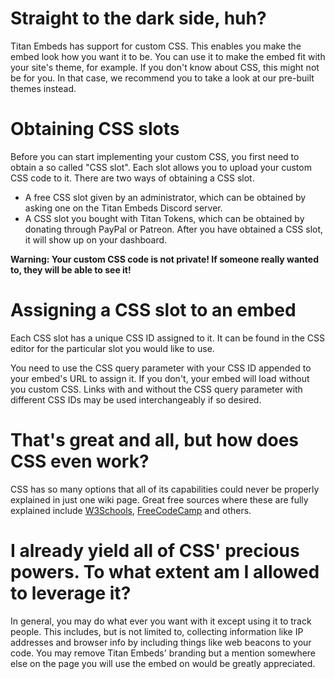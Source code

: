 # Straight to the dark side, huh?

Titan Embeds has support for custom CSS. This enables you make the embed look how you want it to be. You can use it to make the embed fit with your site's theme, for example. If you don't know about CSS, this might not be for you. In that case, we recommend you to take a look at our pre-built themes instead.

# Obtaining CSS slots 

Before you can start implementing your custom CSS, you first need to obtain a so called "CSS slot". Each slot allows you to upload your custom CSS code to it. There are two ways of obtaining a CSS slot.
* A free CSS slot given by an administrator, which can be obtained by asking one on the Titan Embeds Discord server.
* A CSS slot you bought with Titan Tokens, which can be obtained by donating through PayPal or Patreon.
After you have obtained a CSS slot, it will show up on your dashboard.

**Warning: Your custom CSS code is not private! If someone really wanted to, they will be able to see it!**

# Assigning a CSS slot to an embed

Each CSS slot has a unique CSS ID assigned to it. It can be found in the CSS editor for the particular slot you would like to use.

You need to use the CSS query parameter with your CSS ID appended to your embed's URL to assign it. If you don't, your embed will load without you custom CSS. Links with and without the CSS query parameter with different CSS IDs may be used interchangeably if so desired.

# That's great and all, but how does CSS even work?

CSS has so many options that all of its capabilities could never be properly explained in just one wiki page. Great free sources where these are fully explained include [W3Schools](https://www.w3schools.com/css/default.asp), [FreeCodeCamp](https://learn.freecodecamp.org/responsive-web-design/basic-css) and others.

# I already yield all of CSS' precious powers. To what extent am I allowed to leverage it?

In general, you may do what ever you want with it except using it to track people. This includes, but is not limited to, collecting information like IP addresses and browser info by including things like web beacons to your code. You may remove Titan Embeds' branding but a mention somewhere else on the page you will use the embed on would be greatly appreciated.